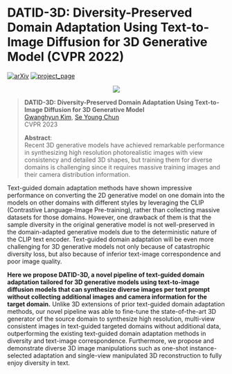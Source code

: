 # DATID-3D: Diversity-Preserved Domain Adaptation Using Text-to-Image Diffusion for 3D Generative Model (CVPR 2022) 

[![arXiv](https://img.shields.io/badge/arXiv-2211.16374-red)](https://arxiv.org/abs/2211.16374) [![project_page](https://img.shields.io/badge/-project%20page-blue)](https://datid-3d.github.io/)

[//]: # ()
[//]: # ([![arXiv]&#40;https://img.shields.io/badge/paper-cvpr2022-cyan&#41;]&#40;https://openaccess.thecvf.com/content/CVPR2022/html/Kim_DiffusionCLIP_Text-Guided_Diffusion_Models_for_Robust_Image_Manipulation_CVPR_2022_paper.html&#41; [![arXiv]&#40;https://img.shields.io/badge/arXiv-2110.02711-red&#41;]&#40;https://arxiv.org/abs/2110.02711&#41;)

[//]: # ([![video]&#40;https://img.shields.io/badge/video-green&#41;]&#40;https://youtu.be/YVCtaXw6fw8&#41; [![poster]&#40;https://img.shields.io/badge/poster-orange&#41;]&#40;https://drive.google.com/file/d/1QgRFIRba492dCZ6v7BcZB9zqyp91aTjL/view?usp=sharing&#41; )

<p align="center">

  <img src="assets/datid_3d.gif" />


</p> 

[comment]: <> (![]&#40;imgs/main1.png&#41;)

[comment]: <> (![]&#40;imgs/main2.png&#41;)

> **DATID-3D: Diversity-Preserved Domain Adaptation Using Text-to-Image Diffusion for 3D Generative Model**<br>
> [Gwanghyun Kim](https://gwang-kim.github.io/), [Se Young Chun](https://icl.snu.ac.kr/pi) <br>
> CVPR 2023
> 
>**Abstract**: <br>
Recent 3D generative models have achieved remarkable performance in synthesizing high resolution photorealistic images with view consistency and detailed 3D shapes, but training them for diverse domains is challenging since it requires massive training images and their camera distribution information.

Text-guided domain adaptation methods have shown impressive performance on converting the 2D generative model on one domain into the models on other domains with different styles by leveraging the CLIP (Contrastive Language-Image Pre-training), rather than collecting massive datasets for those domains. However, one drawback of them is that the sample diversity in the original generative model is not well-preserved in the domain-adapted generative models due to the deterministic nature of the CLIP text encoder. Text-guided domain adaptation will be even more challenging for 3D generative models not only because of catastrophic diversity loss, but also because of inferior text-image correspondence and poor image quality.

**Here we propose DATID-3D, a novel pipeline of text-guided domain adaptation tailored for 3D generative models using text-to-image diffusion models that can synthesize diverse images per text prompt without collecting additional images and camera information for the target domain.** Unlike 3D extensions of prior text-guided domain adaptation methods, our novel pipeline was able to fine-tune the state-of-the-art 3D generator of the source domain to synthesize high resolution, multi-view consistent images in text-guided targeted domains without additional data, outperforming the existing text-guided domain adaptation methods in diversity and text-image correspondence. Furthermore, we propose and demonstrate diverse 3D image manipulations such as one-shot instance-selected adaptation and single-view manipulated 3D reconstruction to fully enjoy diversity in text.

